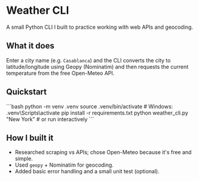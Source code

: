 # Weather CLI

A small Python CLI I built to practice working with web APIs and geocoding.

## What it does
Enter a city name (e.g. `Casablanca`) and the CLI converts the city to latitude/longitude using Geopy (Nominatim) and then requests the current temperature from the free Open-Meteo API.

## Quickstart
\`\`\`bash
python -m venv .venv
source .venv/bin/activate        # Windows: .venv\\Scripts\\activate
pip install -r requirements.txt
python weather_cli.py "New York"  # or run interactively
\`\`\`

## How I built it
- Researched scraping vs APIs; chose Open-Meteo because it's free and simple.
- Used `geopy` + Nominatim for geocoding.
- Added basic error handling and a small unit test (optional).
